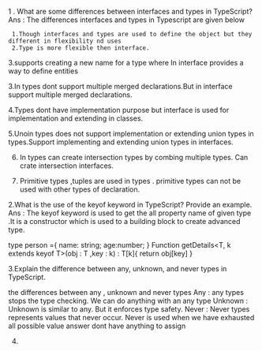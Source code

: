 1 . What are some differences between interfaces and types in TypeScript?
Ans : The differences interfaces and types in Typescript are given below

     1.Though interfaces and types are used to define the object but they different in flexibility nd uses
     2.Type is more flexible then interface.
3.supports creating a new name for a type where In interface provides a way to define entities

3.In types dont support multiple merged declarations.But in interface support multiple merged declarations.

4.Types dont have implementation purpose but interface is used for implementation and extending in classes.

5.Unoin types does not support implementation or extending union types in types.Support implementing and extending union types in interfaces.


6. In types can create intersection types by  combing multiple types. Can crate intersection interfaces.

7. Primitive types ,tuples are used in types . primitive types can not be used with other types of declaration.

2.What is the use of the keyof keyword in TypeScript? Provide an example.
Ans :
The keyof keyword is used to get the all property name of given  type .It is a constructor which is used to a building block to create advanced type.

type person ={
name: string;
age:number;
}
Function getDetails<T, k extends  keyof T>(obj : T ,key : k) : T[k]{
return obj[key]
}

3.Explain the difference between any, unknown, and never types in TypeScript.

 the differences between any , unknown and never types 
Any : any types stops the type checking. We can do anything with an any type
Unknown : Unknown is similar to any. But it enforces type safety.
Never : Never types represents values that never occur. Never is used when we have exhausted all possible value answer dont have anything to assign  

4.